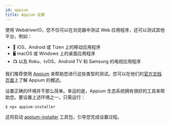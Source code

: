```yaml
---
id: appium
title: Appium 设置
---
```


使用 WebdriverIO，您不仅可以在浏览器中测试 Web 应用程序，还可以测试其他平台，例如：

- 📱 iOS、Android 或 Tizen 上的移动应用程序
- 🖥️ macOS 或 Windows 上的桌面应用程序
- 📺 以及 Roku、tvOS、Android TV 和 Samsung 的电视应用程序

我们推荐使用 [Appium](https://appium.io/) 来帮助您进行这些类型的测试。您可以在他们的[官方文档页面](https://appium.io/docs/en/2.0/intro/)上了解 Appium 的概述。

设置正确的环境并不那么简单。幸运的是，Appium 生态系统拥有很好的工具来帮助您。要设置上述环境之一，只需运行：

```sh
$ npx appium-installer
```

这将启动 [appium-installer](https://github.com/AppiumTestDistribution/appium-installer) 工具包，引导您完成设置过程。